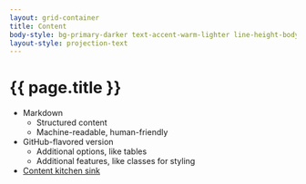 ```yaml
---
layout: grid-container
title: Content
body-style: bg-primary-darker text-accent-warm-lighter line-height-body-4 padding-bottom-9 font-body-lg slide
layout-style: projection-text
---
```


# {{ page.title }}

- Markdown
    - Structured content
    - Machine-readable, human-friendly
- GitHub-flavored version
    - Additional options, like tables
    - Additional features, like classes for styling
- [Content kitchen sink](https://trapkit.co/docs/content-kitchen-sink.html)